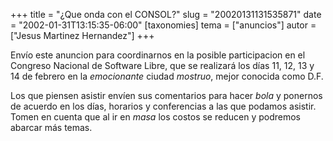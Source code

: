 +++
title = "¿Que onda con el CONSOL?"
slug = "20020131131535871"
date = "2002-01-31T13:15:35-06:00"
[taxonomies]
tema = ["anuncios"]
autor = ["Jesus Martinez Hernandez"]
+++

Envío este anuncion para coordinarnos en la posible participacion en el
Congreso Nacional de Software Libre, que se realizará los días 11, 12,
13 y 14 de febrero en la *emocionante* ciudad *mostruo*, mejor conocida
como D.F.

Los que piensen asistir envíen sus comentarios para hacer *bola* y
ponernos de acuerdo en los días, horarios y conferencias a las que
podamos asistir. Tomen en cuenta que al ir en *masa* los costos se
reducen y podremos abarcar más temas.


